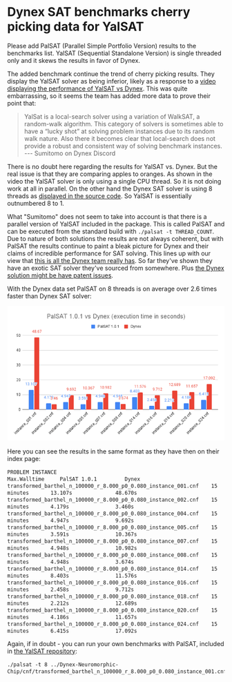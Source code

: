 # Dynex SAT benchmarks cherry picking data for YalSAT

Please add PalSAT (Parallel Simple Portfolio Version) results to the benchmarks list. YalSAT (Sequential Standalone Version) is single threaded only and it skews the results in favor of Dynex.

The added benchmark continue the trend of cherry picking results. They display the YalSAT solver as being inferior, likely as a response to a [video displaying the performance of YalSAT vs Dynex](https://www.youtube.at/watch?v=kh3xYDh3uXc). This was quite embarrassing, so it seems the team has added more data to prove their point that:

> YalSat is a local-search solver using a variation of WalkSAT, a random-walk algorithm. This category of solvers is sometimes able to have a “lucky shot” at solving problem instances due to its random walk nature. Also there it becomes clear that local-search does not provide a robust and consistent way of solving benchmark instances.  --- Sumitomo on Dynex Discord

There is no doubt here regarding the results for YalSAT vs. Dynex. But the real issue is that they are comparing apples to oranges. As shown in the video the YalSAT solver is only using a single CPU thread. So it is not doing work at all in parallel. On the other hand the Dynex SAT solver is using 8 threads as [displayed in the source code](https://github.com/dynexcoin/Dynex-Neuromorphic-Chip/blob/main/dynex.cc#L103). So YalSAT is essentially outnumbered 8 to 1.

What "Sumitomo" does not seem to take into account is that there is a parallel version of YalSAT included in the package. This is called PalSAT and can be executed from the standard build with `./palsat -t THREAD_COUNT`.  Due to nature of both solutions the results are not always coherent, but with PalSAT the results continue to paint a bleak picture for Dynex and their claims of incredible performance for SAT solving. This lines up with our view that [this is all the Dynex team really has](https://bitcointalk.org/index.php?topic=5416078.msg62250680#msg62250680). So far they've shown they have an exotic SAT solver they've sourced from somewhere. Plus [the Dynex solution might be have patent issues](https://bitcointalk.org/index.php?topic=5416078.msg62227313#msg62227313).

With the Dynex data set PalSAT on 8 threads is on average over 2.6 times faster than Dynex SAT solver:

<img src="https://raw.githubusercontent.com/ares-austria/dynex-random/main/PalSAT%201.0.1%20vs%20Dynex%20(execution%20time%20in%20seconds)-min.png">

Here you can see the results in the same format as they have then on their index page:

```
PROBLEM INSTANCE                                                  Max.Walltime     PalSAT 1.0.1         Dynex
transformed_barthel_n_100000_r_8.000_p0_0.080_instance_001.cnf    15 minutes       13.107s              48.670s
transformed_barthel_n_100000_r_8.000_p0_0.080_instance_002.cnf    15 minutes       4.179s               3.460s
transformed_barthel_n_100000_r_8.000_p0_0.080_instance_004.cnf    15 minutes       4.947s               9.692s
transformed_barthel_n_100000_r_8.000_p0_0.080_instance_005.cnf    15 minutes       3.591s               10.367s
transformed_barthel_n_100000_r_8.000_p0_0.080_instance_007.cnf    15 minutes       4.948s               10.982s
transformed_barthel_n_100000_r_8.000_p0_0.080_instance_008.cnf    15 minutes       4.948s               3.674s
transformed_barthel_n_100000_r_8.000_p0_0.080_instance_014.cnf    15 minutes       8.403s               11.576s
transformed_barthel_n_100000_r_8.000_p0_0.080_instance_016.cnf    15 minutes       2.458s               9.712s
transformed_barthel_n_100000_r_8.000_p0_0.080_instance_018.cnf    15 minutes       2.212s               12.689s
transformed_barthel_n_100000_r_8.000_p0_0.080_instance_020.cnf    15 minutes       4.186s               11.657s
transformed_barthel_n_100000_r_8.000_p0_0.080_instance_024.cnf    15 minutes       6.415s               17.092s
```

Again, if in doubt - you can run your own benchmarks with PalSAT, included in [the YalSAT repository](https://github.com/arminbiere/yalsat):

```
./palsat -t 8 ../Dynex-Neuromorphic-Chip/cnf/transformed_barthel_n_100000_r_8.000_p0_0.080_instance_001.cnf
```
